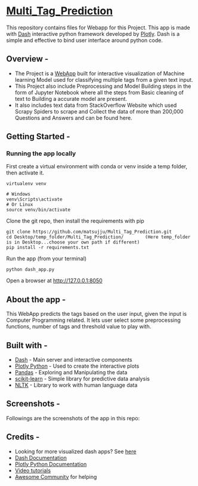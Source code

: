 # [Multi_Tag_Prediction](https://multitag.herokuapp.com/)

This repository contains files for Webapp for this Project.
This app is made with [Dash](https://plotly.com/dash/) interactive python framework developed by [Plotly](https://plotly.com/).
Dash is a simple and effective to bind user interface around python code.
## Overview -
  * The Project is a [WebApp](https://multitag.herokuapp.com/) built for interactive visualization of Machine learning Model used for classifying multiple tags from a given text input.
  * This Project also include Preprocessing and Model Building steps in the form of Jupyter Notebook where all the steps from Basic cleaning of text to Building a accurate model are present.
  * It also includes text data from StackOverflow Website which used Scrapy Spiders to scrape and Collect the data of more than 200,000 Questions and Answers and can be found here.
  
  
## Getting Started -
### Running the app locally
First create a virtual environment with conda or venv inside a temp folder, then activate it.
```
virtualenv venv

# Windows
venv\Scripts\activate
# Or Linux
source venv/bin/activate

```
Clone the git repo, then install the requirements with pip
```
git clone https://github.com/matsujju/Multi_Tag_Prediction.git
cd Desktop/temp_folder/Multi_Tag_Prediction/        (Here temp_folder is in Desktop...choose your own path if different)
pip install -r requirements.txt
```
Run the app (from your terminal)
```
python dash_app.py
```
Open a browser at http://127.0.0.1:8050

## About the app -
This WebApp predicts the tags based on the user input, given the input is Computer Programming related. It lets user select some preprocessing functions, number of tags and threshold value to play with.

## Built with -
  * [Dash](https://dash.plotly.com/) - Main server and interactive components
  * [Plotly Python](https://plotly.com/python/) - Used to create the interactive plots
  * [Pandas](https://pandas.pydata.org/) - Exploring and Manipulating the data
  * [scikit-learn](https://scikit-learn.org/stable/) - Simple library for predictive data analysis
  * [NLTK](https://www.nltk.org/) - Library to work with human language data
  
## Screenshots -
Followings are the screenshots of the app in this repo:


## Credits -
  * Looking for more visualized dash apps? See [here](https://dash-gallery.plotly.host/Portal/)
  * [Dash Documentation](https://dash.plotly.com/introduction)
  * [Plotly Python Documentation](https://plotly.com/python/)
  * [Video tutorials](https://www.youtube.com/channel/UCqBFsuAz41sqWcFjZkqmJqQ)
  * [Awesome Community](https://community.plotly.com/) for helping

